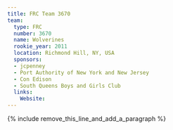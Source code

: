 ```yaml
---
title: FRC Team 3670
team:
  type: FRC
  number: 3670
  name: Wolverines
  rookie_year: 2011
  location: Richmond Hill, NY, USA
  sponsors:
  - jcpenney
  - Port Authority of New York and New Jersey
  - Con Edison
  - South Queens Boys and Girls Club
  links:
    Website:
---
```


{% include remove_this_line_and_add_a_paragraph %}